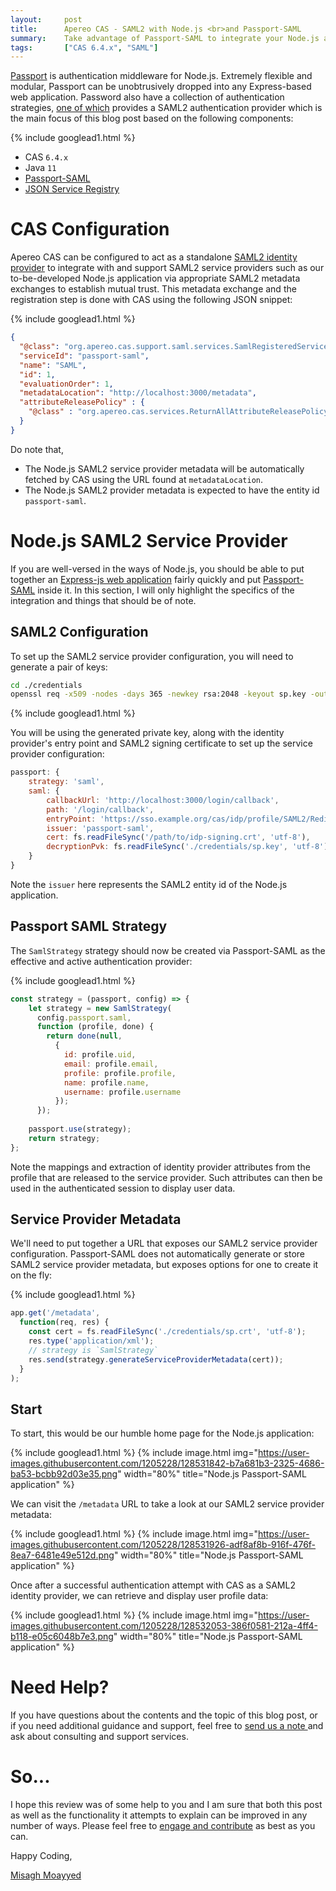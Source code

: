 ```yaml
---
layout:     post
title:      Apereo CAS - SAML2 with Node.js <br>and Passport-SAML
summary:    Take advantage of Passport-SAML to integrate your Node.js application with a SAML2 identity provider for authentication.
tags:       ["CAS 6.4.x", "SAML"]
---
```


[Passport](http://www.passportjs.org/) is authentication middleware for Node.js. Extremely flexible and modular, Passport can be unobtrusively dropped into any Express-based web application. Password also have a collection of authentication strategies, [one of which](http://www.passportjs.org/packages/passport-saml/) provides a SAML2 authentication provider which is the main focus of this blog post based on the following components:

{% include googlead1.html  %}

- CAS `6.4.x`
- Java `11`
- [Passport-SAML](http://www.passportjs.org/packages/passport-saml/)
- [JSON Service Registry](https://apereo.github.io/cas/6.4.x/services/JSON-Service-Management.html)

# CAS Configuration

Apereo CAS can be configured to act as a standalone [SAML2 identity provider](https://apereo.github.io/cas/6.4.x/authentication/Configuring-SAML2-Authentication.html) to integrate with and support SAML2 service providers such as our to-be-developed Node.js application via appropriate SAML2 metadata exchanges to establish mutual trust. This metadata exchange and the registration step is done with CAS using the following JSON snippet:

{% include googlead1.html  %}

```json
{
  "@class": "org.apereo.cas.support.saml.services.SamlRegisteredService",
  "serviceId": "passport-saml",
  "name": "SAML",
  "id": 1,
  "evaluationOrder": 1,
  "metadataLocation": "http://localhost:3000/metadata",
  "attributeReleasePolicy" : {
    "@class" : "org.apereo.cas.services.ReturnAllAttributeReleasePolicy"
  }
}
```

Do note that,

- The Node.js SAML2 service provider metadata will be automatically fetched by CAS using the URL found at `metadataLocation`.
- The Node.js SAML2 provider metadata is expected to have the entity id `passport-saml`.

# Node.js SAML2 Service Provider

If you are well-versed in the ways of Node.js, you should be able to put together an [Express-js web application](https://expressjs.com/) fairly quickly and put [Passport-SAML](http://www.passportjs.org/packages/passport-saml/) inside it. In this section, I will only highlight the specifics of the integration and things that should be of note. 

## SAML2 Configuration

To set up the SAML2 service provider configuration, you will need to generate a pair of keys:

```bash
cd ./credentials
openssl req -x509 -nodes -days 365 -newkey rsa:2048 -keyout sp.key -out sp.crt
```

{% include googlead1.html  %}

You will be using the generated private key, along with the identity provider's entry point and SAML2 signing certificate to set up the service provider configuration:

```js
passport: {
    strategy: 'saml',
    saml: {
        callbackUrl: 'http://localhost:3000/login/callback',
        path: '/login/callback',
        entryPoint: 'https://sso.example.org/cas/idp/profile/SAML2/Redirect/SSO',
        issuer: 'passport-saml',
        cert: fs.readFileSync('/path/to/idp-signing.crt', 'utf-8'),
        decryptionPvk: fs.readFileSync('./credentials/sp.key', 'utf-8'),
    }
}
```

Note the `issuer` here represents the SAML2 entity id of the Node.js application.

## Passport SAML Strategy
 
The `SamlStrategy` strategy should now be created via Passport-SAML as the effective and active authentication provider: 

{% include googlead1.html  %}

```js
const strategy = (passport, config) => {  
    let strategy = new SamlStrategy(
      config.passport.saml,
      function (profile, done) {
        return done(null,
          {
            id: profile.uid,
            email: profile.email,
            profile: profile.profile,
            name: profile.name,
            username: profile.username
          });
      });
  
    passport.use(strategy);
    return strategy;
};
```

Note the mappings and extraction of identity provider attributes from the profile that are released to the service provider. Such attributes can then be used in the authenticated session to display user data.

## Service Provider Metadata

We'll need to put together a URL that exposes our SAML2 service provider configuration. Passport-SAML does not automatically generate or store SAML2 service provider metadata, but exposes options for one to create it on the fly:

{% include googlead1.html  %}

```js
app.get('/metadata',
  function(req, res) {
    const cert = fs.readFileSync('./credentials/sp.crt', 'utf-8');
    res.type('application/xml');
    // strategy is `SamlStrategy`
    res.send(strategy.generateServiceProviderMetadata(cert));
  }
);
```

## Start

To start, this would be our humble home page for the Node.js application:

{% include googlead1.html  %}
{% include image.html img="https://user-images.githubusercontent.com/1205228/128531842-b7a681b3-2325-4686-ba53-bcbb92d03e35.png" 
width="80%" title="Node.js Passport-SAML application" %}

We can visit the `/metadata` URL to take a look at our SAML2 service provider metadata:

{% include googlead1.html  %}
{% include image.html img="https://user-images.githubusercontent.com/1205228/128531926-adf8af8b-916f-476f-8ea7-6481e49e512d.png" 
width="80%" title="Node.js Passport-SAML application" %}

Once after a successful authentication attempt with CAS as a SAML2 identity provider, we can retrieve and display user profile data:

{% include googlead1.html  %}
{% include image.html img="https://user-images.githubusercontent.com/1205228/128532053-386f0581-212a-4ff4-b118-e05c6048b7e3.png" 
width="80%" title="Node.js Passport-SAML application" %}

# Need Help?

If you have questions about the contents and the topic of this blog post, or if you need additional guidance and support, feel free to [send us a note ](/#contact-section-header) and ask about consulting and support services.

# So...

I hope this review was of some help to you and I am sure that both this post as well as the functionality it attempts to explain can be improved in any number of ways. Please feel free to [engage and contribute][contribguide] as best as you can.

Happy Coding,

[Misagh Moayyed](https://fawnoos.com)

[contribguide]: https://apereo.github.io/cas/developer/Contributor-Guidelines.html